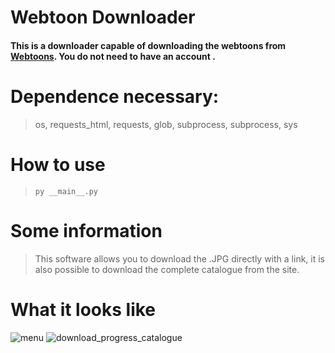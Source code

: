 # Webtoon Downloader

#### This is a downloader capable of downloading the webtoons from [Webtoons](https://www.webtoons.com/). **You do not need to have an account** .

# Dependence necessary:
> os, requests_html, requests, glob, subprocess, subprocess, sys

# How to use
> ```py __main__.py```

# Some information
> This software allows you to download the .JPG directly with a link, it is also possible to download the complete catalogue from the site.

# What it looks like
![menu](https://imgur.com/dfIulgA.png)
![download_progress_catalogue](https://imgur.com/lVHidOx.png)
